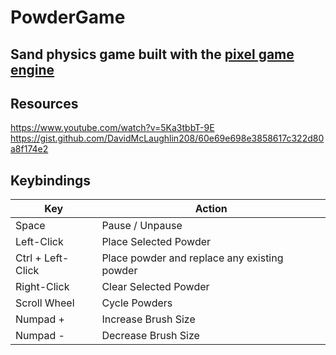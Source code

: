 # PowderGame

## Sand physics game built with the [pixel game engine](https://github.com/OneLoneCoder/olcPixelGameEngine)

## Resources

https://www.youtube.com/watch?v=5Ka3tbbT-9E
https://gist.github.com/DavidMcLaughlin208/60e69e698e3858617c322d80a8f174e2

## Keybindings

| Key               | Action                                       |
|-------------------|----------------------------------------------|
| Space             | Pause / Unpause                              |
| Left-Click        | Place Selected Powder                        |
| Ctrl + Left-Click | Place powder and replace any existing powder |
| Right-Click       | Clear Selected Powder                        |
| Scroll Wheel      | Cycle Powders                                |
| Numpad +          | Increase Brush Size                          |
| Numpad -          | Decrease Brush Size                          |
